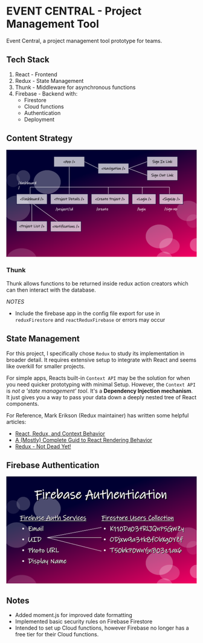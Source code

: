 # EVENT CENTRAL - Project Management Tool

Event Central, a project management tool prototype for teams.

## Tech Stack

  1.  React - Frontend
  2.  Redux - State Management
  3.  Thunk - Middleware for asynchronous functions
  4.  Firebase - Backend with:
        - Firestore
        - Cloud functions
        - Authentication
        - Deployment

## Content Strategy

![Site Content Strategy Chart](src/assets/img/strategy-sm.png "Site Strategy")

### Thunk

Thunk allows functions to be returned inside redux action creators which can then interact with the database.

*NOTES*

 - Include the firebase app in the config file export for use in `reduxFirestore` and `reactReduxFirebase` or errors may occur

## State Management

For this project, I specifically chose `Redux` to study its implementation in broader detail. It requires extensive setup to integrate with React and seems like overkill for smaller projects.

For simple apps, Reacts built-in `Context API` may be the solution for when you need quicker prototyping with minimal Setup. However, the `Context API` is *not a 'state management' tool*. It's a **Dependency Injection mechanism**. It just gives you a way to pass your data down a deeply nested tree of React components.

For Reference, Mark Erikson (Redux maintainer) has written some helpful articles:
  - [React, Redux, and Context Behavior](https://blog.isquaredsoftware.com/2020/01/blogged-answers-react-redux-and-context-behavior/)
  - [A (Mostly) Complete Guid to React Rendering Behavior](https://blog.isquaredsoftware.com/2020/05/blogged-answers-a-mostly-complete-guide-to-react-rendering-behavior/#final-thoughts)
  - [Redux - Not Dead Yet!](https://blog.isquaredsoftware.com/2018/03/redux-not-dead-yet/)

## Firebase Authentication

![Firebase Auth Diagram](src/assets/img/site-auth.png "Site Authentication")

## Notes

- Added moment.js for improved date formatting
- Implemented basic security rules on Firebase Firestore
- Intended to set up Cloud functions, however Firebase no longer has a free tier for their Cloud functions.